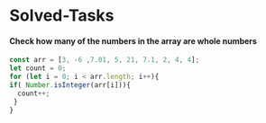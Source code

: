 # Solved-Tasks
#### Check how many of the numbers in the array are whole numbers

````javascript
const arr = [3, -6 ,7.01, 5, 21, 7.1, 2, 4, 4];
let count = 0;
for (let i = 0; i < arr.length; i++){
if( Number.isInteger(arr[i])){
  count++;
 }
}
````




